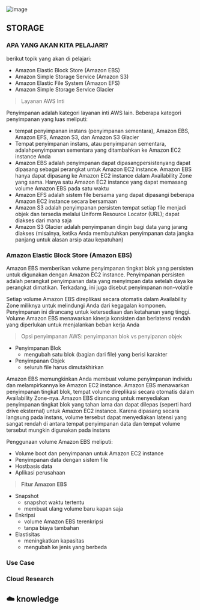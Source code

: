 ![image](https://github.com/vidarahmaaz/100DaysOfCloud/assets/140806084/8ae7deb2-c3c4-44f2-b320-60ba02673c8b)

## STORAGE

### APA YANG AKAN KITA PELAJARI?

berikut topik yang akan di pelajari:
- Amazon Elastic Block Store (Amazon EBS)
- Amazon Simple Storage Service (Amazon S3)
- Amazon Elastic File System (Amazon EFS)
- Amazon Simple Storage Service Glacier

> Layanan AWS Inti

  Penyimpanan adalah kategori layanan inti AWS lain. Beberapa kategori penyimpanan yang 
  luas meliputi:
  - tempat penyimpanan instans (penyimpanan sementara), Amazon EBS, Amazon EFS, Amazon S3, 
    dan Amazon S3 Glacier
  - Tempat penyimpanan instans, atau penyimpanan sementara, adalahpenyimpanan 
    sementara yang ditambahkan ke Amazon EC2 instance Anda
  - Amazon EBS adalah penyimpanan dapat dipasangpersistenyang dapat dipasang sebagai 
    perangkat untuk Amazon EC2 instance. Amazon EBS hanya dapat dipasang ke Amazon EC2 
    instance dalam Availability Zone yang sama. Hanya satu Amazon EC2 instance yang dapat 
    memasang volume Amazon EBS pada satu waktu
  - Amazon EFS adalah sistem file bersama yang dapat dipasangi beberapa Amazon EC2 
    instance secara bersamaan
  - Amazon S3 adalah penyimpanan persisten tempat setiap file menjadi objek dan tersedia 
    melalui Uniform Resource Locator (URL); dapat diakses dari mana saja
  - Amazon S3 Glacier adalah penyimpanan dingin bagi data yang jarang diakses (misalnya, 
    ketika Anda membutuhkan penyimpanan data jangka panjang untuk alasan arsip atau 
    kepatuhan)

### Amazon Elastic Block Store (Amazon EBS)

Amazon EBS memberikan volume penyimpanan tingkat blok yang persisten untuk digunakan dengan Amazon EC2 instance. Penyimpanan persisten adalah perangkat penyimpanan data yang menyimpan data setelah daya ke perangkat dimatikan. Terkadang, ini juga disebut penyimpanan non-volatile

Setiap volume Amazon EBS direplikasi secara otomatis dalam Availability Zone miliknya untuk melindungi Anda dari kegagalan komponen. Penyimpanan ini dirancang untuk ketersediaan dan ketahanan yang tinggi. Volume Amazon EBS menawarkan kinerja konsisten dan berlatensi rendah yang diperlukan untuk menjalankan beban kerja Anda

> Opsi penyimpanan AWS: penyimpanan blok vs penyipanan objek

  - Penyimpanan Blok
    - mengubah satu blok (bagian dari file) yang berisi karakter
  - Penyimpanan Objek
    - seluruh file harus dimutakhirkan

Amazon EBS memungkinkan Anda membuat volume penyimpanan individu dan melampirkannya ke Amazon EC2 instance. Amazon EBS menawarkan penyimpanan tingkat blok, tempat volume direplikasi secara otomatis dalam Availability Zone-nya. Amazon EBS dirancang untuk menyediakan penyimpanan tingkat blok yang tahan lama dan dapat dilepas (seperti hard drive eksternal) untuk Amazon EC2 instance. Karena dipasang secara langsung pada instans, volume tersebut dapat menyediakan latensi yang sangat rendah di antara tempat penyimpanan data dan tempat volume tersebut mungkin digunakan pada instans

Penggunaan volume Amazon EBS meliputi:
- Volume boot dan penyimpanan untuk Amazon EC2 instance
- Penyimpanan data dengan sistem file
- Hostbasis data
- Aplikasi perusahaan

> **Fitur Amazon EBS**
  - Snapshot
    - snapshot waktu tertentu
    - membuat ulang volume baru kapan saja
  - Enkripsi
    - volume Amazon EBS terenkripsi
    - tanpa biaya tambahan
  - Elastisitas
    - meningkatkan kapasitas
    - mengubah ke jenis yang berbeda

### Use Case

### Cloud Research

## ☁️ knowledge

